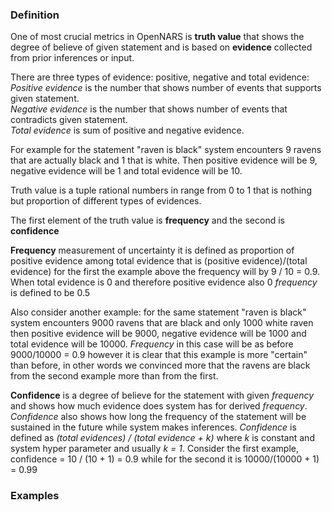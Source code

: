 ### Definition

One of most crucial metrics in OpenNARS is **truth value** that shows the degree of believe of given statement and is based on **evidence** collected from prior inferences or input. 

There are three types of evidence: positive, negative and total evidence: 
_Positive evidence_ is the number that shows number of events that supports given statement. </br>
_Negative evidence_ is the number that shows number of events that contradicts given statement. </br>
_Total evidence_ is sum of positive and negative evidence. </br>

For example for the statement "raven is black" system encounters 9 ravens that are actually black and 1 that is white. Then positive evidence will be 9, negative evidence will be 1 and total evidence will be 10. 


Truth value is a tuple rational numbers in range from 0 to 1 that is nothing but proportion of different types of evidences.

The first element of the truth value is **frequency** and the second is **confidence**

**Frequency** measurement of uncertainty it is defined as proportion of positive evidence among total evidence that is (positive evidence)/(total evidence) for the first the example above the frequency will by 9 / 10 = 0.9. When total evidence is 0 and therefore positive evidence also 0 _frequency_ is defined to be 0.5

Also consider another example: for the same statement "raven is black" system encounters 9000 ravens that are black and only 1000 white raven then positive evidence will be 9000, negative evidence will be 1000 and total evidence will be 10000. 
_Frequency_ in this case will be as before 9000/10000 = 0.9 however it is clear that this example is more "certain" than before, in other words we convinced more that the ravens are black from the second example more than from the first.

**Confidence** is a degree of believe for the statement with given _frequency_ and shows how much evidence does system has for derived _frequency_. _Confidence_ also shows how long the frequency of the statement will be sustained in the future while system makes inferences. _Confidence_ is defined as _(total evidences) / (total evidence + k)_ where _k_ is constant and system hyper parameter and usually _k = 1_. Consider the first example, confidence = 10 / (10 + 1) = 0.9 while for the second it is 10000/(10000 + 1) = 0.99



### Examples
